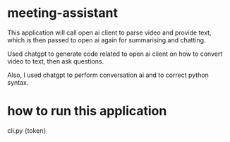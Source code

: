 # meeting-assistant

This application will call open ai client to parse video and provide text, which is then passed to open ai again for summarising and chatting.

Used chatgpt to generate code related to open ai client on how to convert video to text, then ask questions.

Also, I used chatgpt to perform conversation ai and to correct python syntax.

# how to run this application

cli.py {token}